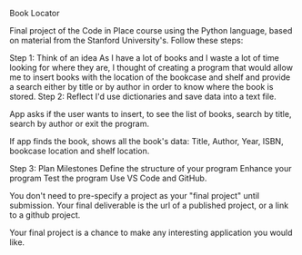 Book Locator
 

Final project of the Code in Place course using the Python language, based on material from the Stanford University's.
Follow these steps:

Step 1: Think of an idea
As I have a lot of books and I waste a lot of time looking for where they are, I thought of creating a program that would allow me to insert books with the location of the bookcase and shelf and provide a search either by title or by author in order to know where the book is stored.
Step 2: Reflect
I'd use dictionaries and save data into a text file.

App asks if the user wants to insert, to see the list of books, search by title, search by author or exit the program.

If app finds the book, shows all the book's data:
Title, Author, Year, ISBN, bookcase location and shelf location.

Step 3: Plan Milestones
Define the structure of your program
Enhance your program
Test the program
Use VS Code and GitHub.


You don't need to pre-specify a project as your "final project" until submission. Your final deliverable is the url of a published project, or a link to a github project.



Your final project is a chance to make any interesting application you would like.
